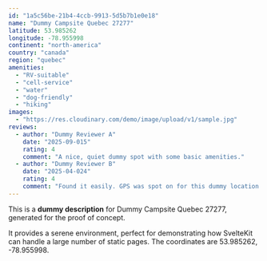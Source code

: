 ```yaml
---
id: "1a5c56be-21b4-4ccb-9913-5d5b7b1e0e18"
name: "Dummy Campsite Quebec 27277"
latitude: 53.985262
longitude: -78.955998
continent: "north-america"
country: "canada"
region: "quebec"
amenities:
  - "RV-suitable"
  - "cell-service"
  - "water"
  - "dog-friendly"
  - "hiking"
images:
  - "https://res.cloudinary.com/demo/image/upload/v1/sample.jpg"
reviews:
  - author: "Dummy Reviewer A"
    date: "2025-09-015"
    rating: 4
    comment: "A nice, quiet dummy spot with some basic amenities."
  - author: "Dummy Reviewer B"
    date: "2025-04-024"
    rating: 4
    comment: "Found it easily. GPS was spot on for this dummy location."
---
```


This is a **dummy description** for Dummy Campsite Quebec 27277, generated for the proof of concept.

It provides a serene environment, perfect for demonstrating how SvelteKit can handle a large number of static pages. The coordinates are 53.985262, -78.955998.
